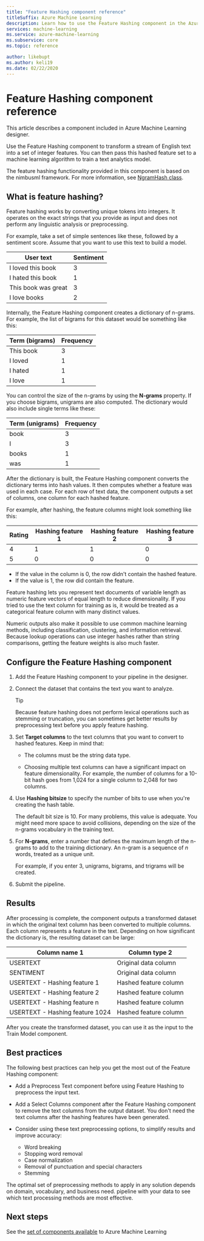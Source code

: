 ```yaml
---
title: "Feature Hashing component reference"
titleSuffix: Azure Machine Learning
description: Learn how to use the Feature Hashing component in the Azure Machine Learning designer to featurize text data.
services: machine-learning
ms.service: azure-machine-learning
ms.subservice: core
ms.topic: reference

author: likebupt
ms.author: keli19
ms.date: 02/22/2020
---
```

# Feature Hashing component reference

This article describes a component included in Azure Machine Learning designer.

Use the Feature Hashing component to transform a stream of English text into a set of integer features. You can then pass this hashed feature set to a machine learning algorithm to train a text analytics model.

The feature hashing functionality provided in this component is based on the nimbusml framework. For more information, see [NgramHash class](/python/api/nimbusml/nimbusml.feature_extraction.text.extractor.ngramhash?view=nimbusml-py-latest&preserve-view=true).

## What is feature hashing?

Feature hashing works by converting unique tokens into integers. It operates on the exact strings that you provide as input and does not perform any linguistic analysis or preprocessing. 

For example, take a set of simple sentences like these, followed by a sentiment score. Assume that you want to use this text to build a model.

|User text|Sentiment|
|--------------|---------------|
|I loved this book|3|
|I hated this book|1|
|This book was great|3|
|I love books|2|

Internally, the Feature Hashing component creates a dictionary of n-grams. For example, the list of bigrams for this dataset would be something like this:

|Term (bigrams)|Frequency|
|------------|---------------|
|This book|3|
|I loved|1|
|I hated|1|
|I love|1|

You can control the size of the n-grams by using the **N-grams** property. If you choose bigrams, unigrams are also computed. The dictionary would also include single terms like these:

|Term (unigrams)|Frequency|
|------------|---------------|
|book|3|
|I|3|
|books|1|
|was|1|

After the dictionary is built, the Feature Hashing component converts the dictionary terms into hash values. It then computes whether a feature was used in each case. For each row of text data, the component outputs a set of columns, one column for each hashed feature.

For example, after hashing, the feature columns might look something like this:

|Rating|Hashing feature 1|Hashing feature 2|Hashing feature 3|
|-----|-----|-----|-----|
|4|1|1|0|
|5|0|0|0|

* If the value in the column is 0, the row didn't contain the hashed feature.
* If the value is 1, the row did contain the feature.

Feature hashing lets you represent text documents of variable length as numeric feature vectors of equal length to reduce dimensionality. If you tried to use the text column for training as is, it would be treated as a categorical feature column with many distinct values.

Numeric outputs also make it possible to use common machine learning methods, including classification, clustering, and information retrieval. Because lookup operations can use integer hashes rather than string comparisons, getting the feature weights is also much faster.

## Configure the Feature Hashing component

1.  Add the Feature Hashing component to your pipeline in the designer.

1. Connect the dataset that contains the text you want to analyze.

    > [!TIP]
    > Because feature hashing does not perform lexical operations such as stemming or truncation, you can sometimes get better results by preprocessing text before you apply feature hashing. 

1. Set **Target columns** to the text columns that you want to convert to hashed features. Keep in mind that:

    * The columns must be the string data type.
    
    * Choosing multiple text columns can have a significant impact on feature dimensionality. For example, the number of columns for a 10-bit hash goes from 1,024 for a single column to 2,048 for two columns.

1. Use **Hashing bitsize** to specify the number of bits to use when you're creating the hash table.
    
    The default bit size is 10. For many problems, this value is adequate. You might need more space to avoid collisions, depending on the size of the n-grams vocabulary in the training text.
    
1. For **N-grams**, enter a number that defines the maximum length of the n-grams to add to the training dictionary. An n-gram is a sequence of *n* words, treated as a unique unit.

    For example, if you enter 3, unigrams, bigrams, and trigrams will be created.

1. Submit the pipeline.

## Results

After processing is complete, the component outputs a transformed dataset in which the original text column has been converted to multiple columns. Each column represents a feature in the text. Depending on how significant the dictionary is, the resulting dataset can be large:

|Column name 1|Column type 2|
|-------------------|-------------------|
|USERTEXT|Original data column|
|SENTIMENT|Original data column|
|USERTEXT - Hashing feature 1|Hashed feature column|
|USERTEXT - Hashing feature 2|Hashed feature column|
|USERTEXT - Hashing feature n|Hashed feature column|
|USERTEXT - Hashing feature 1024|Hashed feature column|

After you create the transformed dataset, you can use it as the input to the Train Model component.
 
## Best practices

The following best practices can help you get the most out of the Feature Hashing component:

* Add a Preprocess Text component before using Feature Hashing to preprocess the input text. 

* Add a Select Columns component after the Feature Hashing component to remove the text columns from the output dataset. You don't need the text columns after the hashing features have been generated.
    
* Consider using these text preprocessing options, to simplify results and improve accuracy:

    * Word breaking
    * Stopping word removal
    * Case normalization
    * Removal of punctuation and special characters
    * Stemming  

The optimal set of preprocessing methods to apply in any solution depends on domain, vocabulary, and business need. pipeline with your data to see which text processing methods are most effective.

## Next steps
			
See the [set of components available](component-reference.md) to Azure Machine Learning
